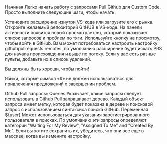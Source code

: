 Начиная
Легко начать работу с запросами Pull Github для Custom Code. Просто выполните следующие шаги, чтобы начать.

Установите расширение изнутри VS-кода или загрузите его с рынка.
Откройте желаемый репозиторий GitHUB в VS-коде.
На панели активности появится новый просмотрлетлет, который показывает список запросов и проблем по тяги.
Используйте кнопку на просмотру, чтобы войти в GitHub.
Вам может потребоваться настроить настройку githubpullrequests.remotes, по умолчанию расширение будет искать PRS для начала происхождения и выше по потоку. Если у вас есть разные пульты, добавьте их в список удалений.

Вы должны быть хороши, чтобы пойти!


Языки, которые символ «#» не должен использоваться для привлечения предложений о завершении проблем.


Github Pull запросы: Queries
Указывает, какие запросы следует использовать в Github Pull запрашивает дерево. Каждый объект запроса имеет метку, которая будет показана в дереве и поисковой запрос с использованием синтаксиса поиска GitHub. Переменная ${user} Может использоваться для указания зарегистрированного пользователя в поисках. По умолчанию эти запросы определяют категории "Waiting For My Review", "Assigned To Me" and "Created By Me". Если вы хотите сохранить их, убедитесь, что они все еще в массиве, когда вы измените настройку.